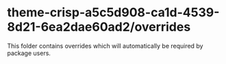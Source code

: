 # theme-crisp-a5c5d908-ca1d-4539-8d21-6ea2dae60ad2/overrides

This folder contains overrides which will automatically be required by package users.
